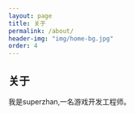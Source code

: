 ```yaml
---
layout: page
title: 关于
permalink: /about/
header-img: "img/home-bg.jpg"
order: 4
---
```

## 关于

我是superzhan,一名游戏开发工程师。